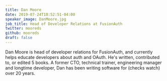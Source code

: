 ```yaml
---
title: Dan Moore
date: 2019-07-24T18:52:51-04:00
speaker_image: DanMoore.jpg
job_title: Head of Developer Relations at FusionAuth
twitter: mooreds
github: mooreds
draft: false
---
```


Dan Moore is head of developer relations for FusionAuth, and currently helps educate developers about auth and OAuth. He's written, contributed to, or edited 5 books. A former CTO, technical trainer, engineering manager and longtime developer, Dan has been writing software for (checks watch) over 20 years.